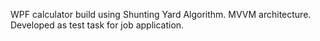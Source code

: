 WPF calculator build using Shunting Yard Algorithm.
MVVM architecture.
Developed as test task for job application.
